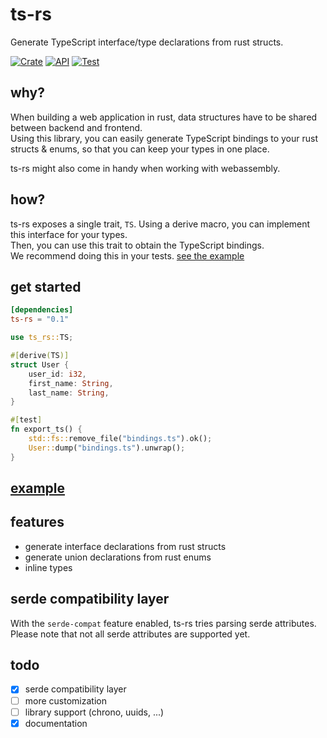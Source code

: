 # ts-rs

Generate TypeScript interface/type declarations from rust structs.  

[![Crate](https://img.shields.io/crates/v/ts-rs.svg)](https://crates.io/crates/ts-rs)
[![API](https://docs.rs/ts-rs/badge.svg)](https://docs.rs/ts-rs)
[![Test](https://github.com/Aleph-Alpha/ts-rs/workflows/Test/badge.svg)](https://github.com/Aleph-Alpha/ts-rs/actions)

## why?

When building a web application in rust, data structures have to be shared between backend and frontend.  
Using this library, you can easily generate TypeScript bindings to your rust structs & enums, so that you can keep your
types in one place.

ts-rs might also come in handy when working with webassembly.

## how?

ts-rs exposes a single trait, `TS`. Using a derive macro, you can implement this interface for your types.  
Then, you can use this trait to obtain the TypeScript bindings.  
We recommend doing this in your tests. [see the example](https://github.com/Aleph-Alpha/ts-rs/blob/main/example/src/lib.rs)

## get started
```toml
[dependencies]
ts-rs = "0.1"
```

```rust
use ts_rs::TS;

#[derive(TS)]
struct User {
    user_id: i32,
    first_name: String,
    last_name: String,
}

#[test]
fn export_ts() {
    std::fs::remove_file("bindings.ts").ok();
    User::dump("bindings.ts").unwrap();
}
```

## [example](https://github.com/Aleph-Alpha/ts-rs/blob/main/example/src/lib.rs)

## features

- generate interface declarations from rust structs
- generate union declarations from rust enums
- inline types

## serde compatibility layer
With the `serde-compat` feature enabled, ts-rs tries parsing serde attributes.  
Please note that not all serde attributes are supported yet.

## todo

- [x] serde compatibility layer
- [ ] more customization
- [ ] library support (chrono, uuids, ...)
- [x] documentation